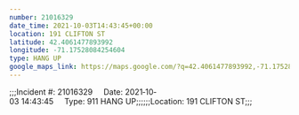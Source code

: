 ```yaml
---
number: 21016329
date_time: 2021-10-03T14:43:45+00:00
location: 191 CLIFTON ST
latitude: 42.4061477893992
longitude: -71.17528084254604
type: HANG UP
google_maps_link: https://maps.google.com/?q=42.4061477893992,-71.17528084254604
---
```


;;;Incident #: 21016329     Date: 2021‐10‐03 14:43:45     Type: 911 HANG UP;;;;;;Location: 191 CLIFTON ST;;;
